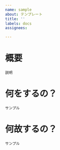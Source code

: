 ```yaml
---
name: sample
about: テンプレート
title: ''
labels: docs
assignees: 

---
```


# 概要

```
説明
```

# 何をするの？

```
サンプル
```

# 何故するの？

```
サンプル
```
